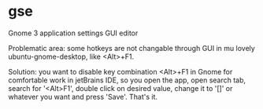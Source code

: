 # gse
Gnome 3 application settings GUI editor

Problematic area: some hotkeys are not changable through GUI in mu lovely ubuntu-gnome-desktop, like &lt;Alt&gt;+F1.

Solution: you want to disable key combination &lt;Alt&gt;+F1 in Gnome for comfortable work in jetBrains IDE, so you open the app, open search tab, search for '&lt;Alt&gt;F1', double click on desired value, change it to '[]' or whatever you want and press 'Save'. That's it.